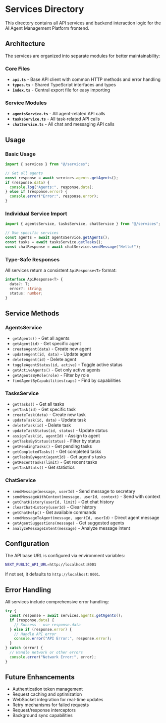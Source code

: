 # Services Directory

This directory contains all API services and backend interaction logic for the AI Agent Management Platform frontend.

## Architecture

The services are organized into separate modules for better maintainability:

### Core Files

- **`api.ts`** - Base API client with common HTTP methods and error handling
- **`types.ts`** - Shared TypeScript interfaces and types
- **`index.ts`** - Central export file for easy importing

### Service Modules

- **`agentsService.ts`** - All agent-related API calls
- **`tasksService.ts`** - All task-related API calls
- **`chatService.ts`** - All chat and messaging API calls

## Usage

### Basic Usage

```typescript
import { services } from "@/services";

// Get all agents
const response = await services.agents.getAgents();
if (response.data) {
  console.log("Agents:", response.data);
} else if (response.error) {
  console.error("Error:", response.error);
}
```

### Individual Service Import

```typescript
import { agentsService, tasksService, chatService } from "@/services";

// Use specific services
const agents = await agentsService.getAgents();
const tasks = await tasksService.getTasks();
const chatResponse = await chatService.sendMessage("Hello!");
```

### Type-Safe Responses

All services return a consistent `ApiResponse<T>` format:

```typescript
interface ApiResponse<T> {
  data?: T;
  error?: string;
  status: number;
}
```

## Service Methods

### AgentsService

- `getAgents()` - Get all agents
- `getAgent(id)` - Get specific agent
- `createAgent(data)` - Create new agent
- `updateAgent(id, data)` - Update agent
- `deleteAgent(id)` - Delete agent
- `toggleAgentStatus(id, active)` - Toggle active status
- `getActiveAgents()` - Get only active agents
- `getAgentsByRole(role)` - Filter by role
- `findAgentByCapabilities(caps)` - Find by capabilities

### TasksService

- `getTasks()` - Get all tasks
- `getTask(id)` - Get specific task
- `createTask(data)` - Create new task
- `updateTask(id, data)` - Update task
- `deleteTask(id)` - Delete task
- `updateTaskStatus(id, status)` - Update status
- `assignTask(id, agentId)` - Assign to agent
- `getTasksByStatus(status)` - Filter by status
- `getPendingTasks()` - Get pending tasks
- `getCompletedTasks()` - Get completed tasks
- `getTasksByAgent(agentId)` - Get agent's tasks
- `getRecentTasks(limit)` - Get recent tasks
- `getTaskStats()` - Get statistics

### ChatService

- `sendMessage(message, userId)` - Send message to secretary
- `sendMessageWithContext(message, userId, context)` - Send with context
- `getChatHistory(userId, limit)` - Get chat history
- `clearChatHistory(userId)` - Clear history
- `getChatHelp()` - Get available commands
- `sendMessageToAgent(message, agentId, userId)` - Direct agent message
- `getAgentSuggestions(message)` - Get suggested agents
- `analyzeMessageIntent(message)` - Analyze message intent

## Configuration

The API base URL is configured via environment variables:

```bash
NEXT_PUBLIC_API_URL=http://localhost:8001
```

If not set, it defaults to `http://localhost:8001`.

## Error Handling

All services include comprehensive error handling:

```typescript
try {
  const response = await services.agents.getAgents();
  if (response.data) {
    // Success - use response.data
  } else if (response.error) {
    // Handle API error
    console.error("API Error:", response.error);
  }
} catch (error) {
  // Handle network or other errors
  console.error("Network Error:", error);
}
```

## Future Enhancements

- Authentication token management
- Request caching and optimization
- WebSocket integration for real-time updates
- Retry mechanisms for failed requests
- Request/response interceptors
- Background sync capabilities
